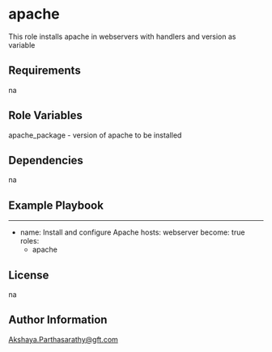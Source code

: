 apache
=========
This role installs apache in webservers with handlers and version as variable


Requirements
------------
na

Role Variables
--------------
apache_package - version of apache to be installed


Dependencies
------------
na

Example Playbook
----------------
---
- name: Install and configure Apache
  hosts: webserver
  become: true
  roles:
    - apache

License
-------
na

Author Information
------------------
Akshaya.Parthasarathy@gft.com
